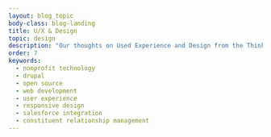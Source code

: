 ```yaml
---
layout: blog_topic
body-class: blog-landing
title: U/X & Design
topic: design
description: "Our thoughts on Used Experience and Design from the ThinkShout blog."
order: 7
keywords:
  - nonprofit technology
  - drupal
  - open source
  - web development
  - user experience
  - responsive design
  - salesforce integration
  - constituent relationship management
---
```

